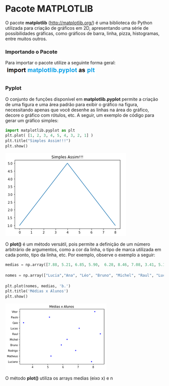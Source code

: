 # Pacote MATPLOTLIB
O pacote **matplotlib** (http://matplotlib.org/) é uma biblioteca do Python utilizada para criação de gráficos em 2D, apresentando
uma série de possibilidades gráficas, como gráficos de barra, linha, pizza, histogramas, entre muitos outros.

### Importando o Pacote 
Para importar o pacote utilize a seguinte forma geral:
![funcao](/imagens/import_mat.png)

### Pyplot
O conjunto de funções disponível em **matplotlib.pyplot** permite a criação de uma figura e uma área padrão para exibir o gráfico na figura, necessitando apenas que você desenhe as linhas na área do gráfico, decore o gráfico com rótulos, etc. A seguir, um exemplo de código para gerar um gráfico simples:
``` python
import matplotlib.pyplot as plt
plt.plot( [1, 2, 3, 4, 5, 4, 3, 2, 1] )
plt.title("Simples Assim!!!")
plt.show()
```
![grafico](/imagens/grafico1.png)

O **plot()** é um método versátil, pois permite a definição de um número arbitrário de argumentos, como a cor da linha, o tipo de marca utilizada em cada ponto, tipo da linha, etc. Por exemplo, observe o exemplo a seguir:
``` python
medias = np.array([7.88, 5.21, 6.85, 5.90,  6.28, 8.46, 7.08, 3.41, 5.11, 8.11])

nomes = np.array(["Lucia","Ana", "Léo", "Bruno", "Michel", "Raul", "Lucas","Caio","Paulo", "Vitor"])

plt.plot(nomes, medias, 'b.')
plt.title('Médias x Alunos')
plt.show()
```
![grafico](/imagens/grafico2.png)

O método **plot()** utiliza os arrays medias (eixo x) e n

